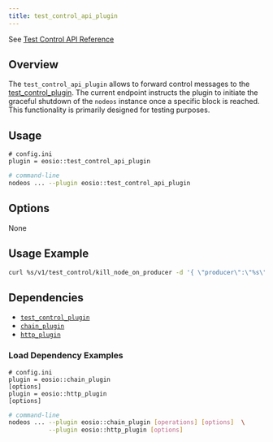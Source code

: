 ```yaml
---
title: test_control_api_plugin
---
```


See [Test Control API Reference](https://docs.eosnetwork.com/apis/leap/latest/test_control.api/)

## Overview

The `test_control_api_plugin` allows to forward control messages to the [test_control_plugin](../test_control_plugin/index.md). The current endpoint instructs the plugin to initiate the graceful shutdown of the `nodeos` instance once a specific block is reached. This functionality is primarily designed for testing purposes.

## Usage

```console
# config.ini
plugin = eosio::test_control_api_plugin
```
```sh
# command-line
nodeos ... --plugin eosio::test_control_api_plugin
```

## Options

None

## Usage Example

```sh
curl %s/v1/test_control/kill_node_on_producer -d '{ \"producer\":\"%s\", \"where_in_sequence\":%d, \"based_on_lib\":\"%s\" }' -X POST -H \"Content-Type: application/json\"" %
```

## Dependencies

* [`test_control_plugin`](../test_control_plugin/index.md)
* [`chain_plugin`](../chain_plugin/index.md)
* [`http_plugin`](../http_plugin/index.md)

### Load Dependency Examples

```console
# config.ini
plugin = eosio::chain_plugin
[options]
plugin = eosio::http_plugin
[options]
```
```sh
# command-line
nodeos ... --plugin eosio::chain_plugin [operations] [options]  \
           --plugin eosio::http_plugin [options]
```
